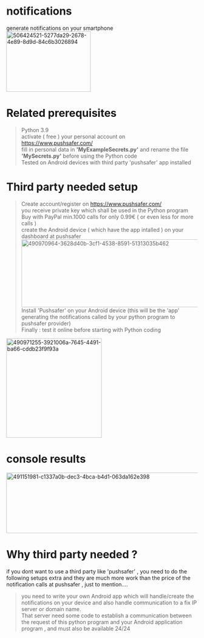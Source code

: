 # notifications
generate notifications on your smartphone \
<img width="222" height="159" alt="506424521-5277da29-2678-4e89-8d9d-84c6b3026894" src="https://github.com/user-attachments/assets/57b064ef-f449-4fc9-9ad6-4cc49533dd49" />

# Related prerequisites
> Python 3.9 \
> activate ( free ) your personal account on https://www.pushsafer.com/ \
> fill in personal data in **'MyExampleSecrets.py'** and rename the file **'MySecrets.py'** before using the Python code\
> Tested on Android devices with third party 'pushsafer' app installed 

# Third party needed setup
>Create account/register on https://www.pushsafer.com/ \
>you receive private key which shall be used in the Python program\
>Buy with PayPal min.1000 calls for only 0.99€ (  or even less for more calls ) \
>create the Android device ( which have the app intalled ) on your dashboard at pushsafer 
<img width="597" height="178" alt="490970964-3628d40b-3cf1-4538-8591-51313035b462" src="https://github.com/user-attachments/assets/166862ae-3763-49f8-81c0-b0b85e66f544" /> \
>Install 'Pushsafer' on your Android device (this will be the 'app' generating the notifications called by your python program to pushsafer provider)\
>Finally : test it online before starting with Python coding
<img width="251" height="261" alt="490971255-3921006a-7645-4491-ba66-cddb23f9f93a" src="https://github.com/user-attachments/assets/ec7b8b30-c630-46a2-b94f-ba26d472737d" />

# console results
<img width="678" height="159" alt="491151981-c1337a0b-dec3-4bca-b4d1-063da162e398" src="https://github.com/user-attachments/assets/5c5c46dd-e004-4270-94b3-b29e9cdaf885" /> 


# Why third party needed ?
if you dont want to use a third party like 'pushsafer' , you need to do the following setups extra and they are much more work than the price of the notification calls at pushsafer , just to mention....
> you need to write your own Android app which will handle/create the notifications on your device and also handle communication to a fix IP server or domain name. \
> That server need some code to establish a communication between the request of this python program and your Android application program , and must also be available 24/24

